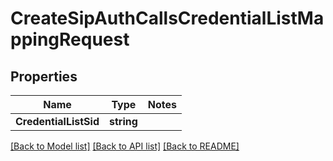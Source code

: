 # CreateSipAuthCallsCredentialListMappingRequest

## Properties
Name | Type | Notes
------------ | ------------- | -------------
**CredentialListSid** | **string** | 

[[Back to Model list]](../README.md#documentation-for-models) [[Back to API list]](../README.md#documentation-for-api-endpoints) [[Back to README]](../README.md)


